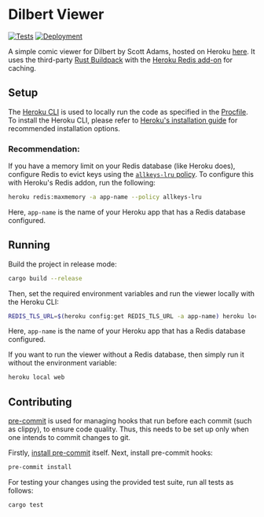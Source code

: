 # Dilbert Viewer
[![Tests](https://img.shields.io/github/workflow/status/rharish101/dilbert-viewer/Tests?label=Tests&logo=github&style=flat-square)](https://github.com/rharish101/dilbert-viewer/actions/workflows/tests.yml)
[![Deployment](https://img.shields.io/github/deployments/rharish101/dilbert-viewer/dilbert-viewer?label=Deployment&logo=heroku&style=flat-square)](https://dilbert-viewer.herokuapp.com)

A simple comic viewer for Dilbert by Scott Adams, hosted on Heroku [here](https://dilbert-viewer.herokuapp.com).
It uses the third-party [Rust Buildpack](https://elements.heroku.com/buildpacks/emk/heroku-buildpack-rust) with the [Heroku Redis add-on](https://elements.heroku.com/addons/heroku-redis) for caching.

## Setup
The [Heroku CLI](https://devcenter.heroku.com/articles/heroku-cli) is used to locally run the code as specified in the [Procfile](./Procfile).
To install the Heroku CLI, please refer to [Heroku's installation guide](https://devcenter.heroku.com/articles/heroku-cli#download-and-install) for recommended installation options.

### Recommendation:
If you have a memory limit on your Redis database (like Heroku does), configure Redis to evict keys using the [`allkeys-lru` policy](https://redis.io/docs/reference/eviction/).
To configure this with Heroku's Redis addon, run the following:
```sh
heroku redis:maxmemory -a app-name --policy allkeys-lru
```
Here, `app-name` is the name of your Heroku app that has a Redis database configured.

## Running
Build the project in release mode:
```sh
cargo build --release
```

Then, set the required environment variables and run the viewer locally with the Heroku CLI:
```sh
REDIS_TLS_URL=$(heroku config:get REDIS_TLS_URL -a app-name) heroku local web
```
Here, `app-name` is the name of your Heroku app that has a Redis database configured.

If you want to run the viewer without a Redis database, then simply run it without the environment variable:
```sh
heroku local web
```

## Contributing
[pre-commit](https://pre-commit.com/) is used for managing hooks that run before each commit (such as clippy), to ensure code quality.
Thus, this needs to be set up only when one intends to commit changes to git.

Firstly, [install pre-commit](https://pre-commit.com/#installation) itself.
Next, install pre-commit hooks:
```sh
pre-commit install
```

For testing your changes using the provided test suite, run all tests as follows:
```sh
cargo test
```
